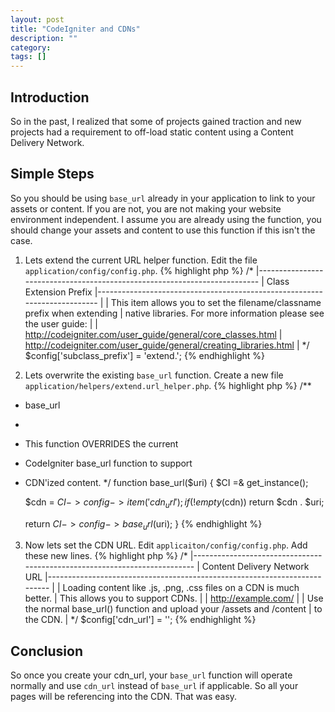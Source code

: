 ```yaml
---
layout: post
title: "CodeIgniter and CDNs"
description: ""
category:
tags: []
---
```



## Introduction

So in the past, I realized that some of projects gained traction and new projects had a requirement to off-load static content using a Content Delivery Network.

## Simple Steps

So you should be using `base_url` already in your application to link to your assets or content. If you are not, you are not making your website environment independent. I assume you are already using the function, you should change your assets and content to use this function if this isn't the case.

1. Lets extend the current URL helper function. Edit the file `application/config/config.php`.
{% highlight php %}
/*
|--------------------------------------------------------------------------
| Class Extension Prefix
|--------------------------------------------------------------------------
|
| This item allows you to set the filename/classname prefix when extending
| native libraries.  For more information please see the user guide:
|
| http://codeigniter.com/user_guide/general/core_classes.html
| http://codeigniter.com/user_guide/general/creating_libraries.html
|
*/
$config['subclass_prefix'] = 'extend.';
{% endhighlight %}

2. Lets overwrite the existing `base_url` function. Create a new file `application/helpers/extend.url_helper.php`.
{% highlight php %}
/**
 * base_url
 *
 * This function OVERRIDES the current
 * CodeIgniter base_url function to support
 * CDN'ized content.
 */
function base_url($uri)
{
   $CI =& get_instance();

   $cdn = $CI->config->item('cdn_url');
   if (!empty($cdn))
      return $cdn . $uri;

   return $CI->config->base_url($uri);
}
{% endhighlight %}

3. Now lets set the CDN URL. Edit `applicaiton/config/config.php`. Add these new lines.
{% highlight php %}
/*
|--------------------------------------------------------------------------
| Content Delivery Network URL
|--------------------------------------------------------------------------
|
| Loading content like .js, .png, .css files on a CDN is much better.
| This allows you to support CDNs.
|
|  http://example.com/
|
| Use the normal base_url() function and upload your /assets and /content
| to the CDN.
|
*/
$config['cdn_url']   = '';
{% endhighlight %}

## Conclusion

So once you create your cdn_url, your `base_url` function will operate normally and use `cdn_url` instead of `base_url` if applicable. So all your pages will be referencing into the CDN. That was easy.
